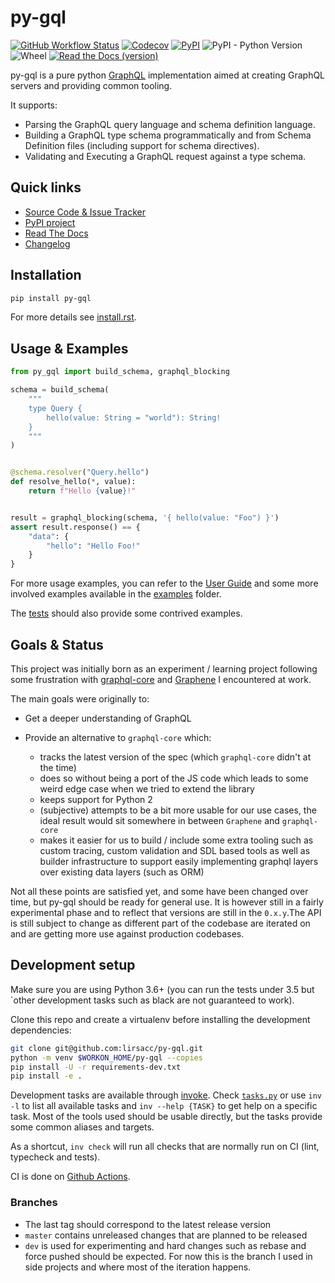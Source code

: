 py-gql
======

[![GitHub Workflow Status](https://img.shields.io/github/workflow/status/lirsacc/py-gql/ci?logo=GitHub)](https://github.com/lirsacc/py-gql/actions?query=workflow%3Aci) [![Codecov](https://img.shields.io/codecov/c/github/lirsacc/py-gql.svg?logo=CodeCov)](https://codecov.io/gh/lirsacc/py-gql) [![PyPI](https://img.shields.io/pypi/v/py-gql.svg?logo=PyPi&logoColor=white)](https://pypi.org/project/py-gql/) ![PyPI - Python Version](https://img.shields.io/pypi/pyversions/py-gql.svg?logo=python&logoColor=white) ![Wheel](https://img.shields.io/pypi/wheel/py-gql.svg) [![Read the Docs (version)](https://img.shields.io/readthedocs/pip/latest.svg?logoColor=white&logo=read-the-docs)](https://py-gql.readthedocs.io/)

py-gql is a pure python [GraphQL](http://facebook.github.io/graphql/) implementation aimed at creating GraphQL servers and providing common tooling.

It supports:

- Parsing the GraphQL query language and schema definition language.
- Building a GraphQL type schema programmatically and from Schema Definition files (including support for schema directives).
- Validating and Executing a GraphQL request against a type schema.

Quick links
-----------

- [Source Code & Issue Tracker](https://github.com/lirsacc/py-gql)
- [PyPI project](https://pypi.org/project/py-gql/)
- [Read The Docs](https://py-gql.readthedocs.io/)
- [Changelog](./CHANGES.md)

Installation
------------

```bash
pip install py-gql
```

For more details see [install.rst](docs/usage/install.rst).

Usage & Examples
----------------

```python
from py_gql import build_schema, graphql_blocking

schema = build_schema(
    """
    type Query {
        hello(value: String = "world"): String!
    }
    """
)


@schema.resolver("Query.hello")
def resolve_hello(*, value):
    return f"Hello {value}!"


result = graphql_blocking(schema, '{ hello(value: "Foo") }')
assert result.response() == {
    "data": {
        "hello": "Hello Foo!"
    }
}
```

For more usage examples, you can refer to the [User Guide](https://py-gql.readthedocs.io/en/latest/usage/index.html) and some more involved examples available in the [examples](./examples) folder.

The [tests](./tests) should also provide some contrived examples.

Goals & Status
--------------

This project was initially born as an experiment / learning project following some frustration with [graphql-core](https://github.com/graphql-python/graphql-core/) and [Graphene](https://github.com/graphql-python/graphene/) I encountered at work.

The main goals were originally to:

- Get a deeper understanding of GraphQL
- Provide an alternative to `graphql-core` which:

  - tracks the latest version of the spec (which `graphql-core` didn't at the time)
  - does so without being a port of the JS code which leads to some weird edge case when we tried to extend the library
  - keeps support for Python 2
  - (subjective) attempts to be a bit more usable for our use cases, the ideal result would sit somewhere in between `Graphene` and `graphql-core`
  - makes it easier for us to build / include some extra tooling such as custom tracing, custom validation and SDL based tools as well as builder infrastructure to support easily implementing graphql layers over existing data layers (such as ORM)

Not all these points are satisfied yet, and some have been changed over time, but py-gql should be ready for general use. It is however still in a fairly experimental phase and to reflect that versions are still in the `0.x.y`.The API is still subject to change as different part of the codebase are iterated on and are getting more use against production codebases.

Development setup
-----------------

Make sure you are using Python 3.6+ (you can run the tests under 3.5 but `other development tasks such as black are not guaranteed to work).

Clone this repo and create a virtualenv before installing the development dependencies:

```bash
git clone git@github.com:lirsacc/py-gql.git
python -m venv $WORKON_HOME/py-gql --copies
pip install -U -r requirements-dev.txt
pip install -e .
```

Development tasks are available through [invoke](http://www.pyinvoke.org/). Check [`tasks.py`](./tasks.py) or use `inv -l` to list all available tasks and `inv --help {TASK}` to get help on a specific task. Most of the tools used should be usable directly, but the tasks provide some common aliases and targets.

As a shortcut, `inv check` will run all checks that are normally run on CI (lint, typecheck and tests).

CI is done on [Github Actions](https://github.com/lirsacc/py-gql/actions).

### Branches

- The last tag should correspond to the latest release version
- `master` contains unreleased changes that are planned to be released
- `dev` is used for experimenting and hard changes such as rebase and force pushed should be expected. For now this is the branch I used in side projects and where most of the iteration happens.
